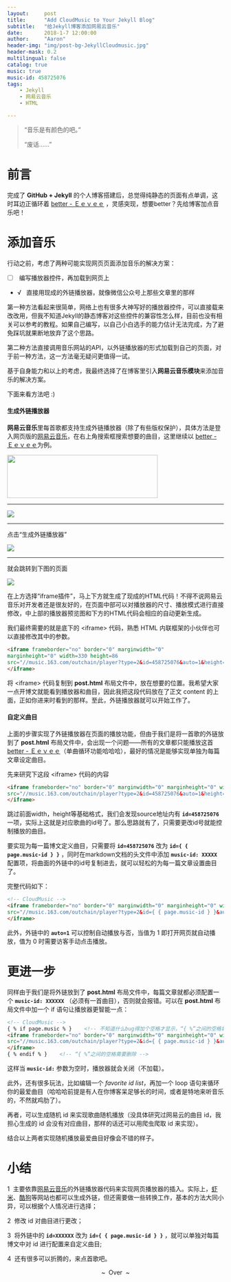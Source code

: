 ```yaml
---
layout:     post
title:      "Add CloudMusic to Your Jekyll Blog"
subtitle:   "给Jekyll博客添加网易云音乐"
date:       2018-1-7 12:00:00
author:     "Aaron"
header-img: "img/post-bg-JekyllCloudmusic.jpg"
header-mask: 0.2
multilingual: false
catalog: true
music: true
music-id: 458725076
tags:
    - Jekyll
    - 网易云音乐
    - HTML

---
```



> “音乐是有颜色的吧。”
>
> “废话……”


# 前言
完成了 **GitHub + Jekyll** 的个人博客搭建后，总觉得纯静态的页面有点单调，这时耳边正循环着 [better - Ｅｅｖｅｅ](http://music.163.com/#/song?id=458725076) ，灵感突现，想要better？先给博客加点音乐吧！

# 添加音乐
行动之前，考虑了两种可能实现网页页面添加音乐的解决方案：
- [ ] &nbsp;编写播放器控件，再加载到网页上
- &radic; &nbsp; 直接用现成的外链播放器，就像微信公众号上那些文章里的那样

第一种方法看起来很简单，网络上也有很多大神写好的播放器控件，可以直接载来改改用，但我不知道Jekyll的静态博客对这些控件的兼容性怎么样，目前也没有相关可以参考的教程。如果自己编写，以自己小白选手的能力估计无法完成，为了避免踩坑就果断地放弃了这个思路。

第二种方法直接调用音乐网站的API，以外链播放器的形式加载到自己的页面，对于前一种方法，这一方法毫无疑问更值得一试。

基于自身能力和以上的考虑，我最终选择了在博客里引入**网易云音乐模块**来添加音乐的解决方案。

下面来看方法吧 :)

#### 生成外链播放器
**网易云音乐**里每首歌都支持生成外链播放器（除了有些版权保护），具体方法是登入网页版的[网易云音乐](http://music.163.com/)，在右上角搜索框搜索想要的曲目，这里继续以 [better - Ｅｅｖｅｅ](http://music.163.com/#/song?id=458725076)为例。

<img src="/img/in-post/2018-1-7-MusicEmoji/search.png" width="350" height="100" />

---

![](/img/in-post/2018-1-7-MusicEmoji/find.png)

---

点击“生成外链播放器”

![](/img/in-post/2018-1-7-MusicEmoji/generate.png)

---

就会跳转到下图的页面

![](/img/in-post/2018-1-7-MusicEmoji/detail.png)

在上方选择“iframe插件”，马上下方就生成了现成的HTML代码！不得不说网易云音乐对开发者还是很友好的，在页面中部可以对播放器的尺寸、播放模式进行直接修改，中上部的播放器预览图和下方的HTML代码会相应的自动更新生成。

我们最终需要的就是底下的 &lt;iframe&gt; 代码，熟悉 HTML 内联框架的小伙伴也可以直接修改其中的参数。

```html
<iframe frameborder="no" border="0" marginwidth="0"
marginheight="0" width=330 height=86
src="//music.163.com/outchain/player?type=2&id=458725076&auto=1&height=66">
</iframe>
```

将 &lt;iframe&gt; 代码复制到 **post.html** 布局文件中，放在想要的位置。我希望大家一点开博文就能看到播放器和曲目，因此我把这段代码放在了正文 content 的上面，正如你进来时看到的那样。至此，外链播放器就可以开始工作了。

#### 自定义曲目
上面的步骤实现了外链播放器在页面的播放功能，但由于我们是将一首歌的外链放到了 **post.html** 布局文件中，会出现一个问题——所有的文章都只能播放这首 [better - Ｅｅｖｅｅ](http://music.163.com/#/song?id=458725076)（单曲循环功能哈哈哈），最好的情况是能够实现单独为每篇文章设定曲目。

先来研究下这段 &lt;iframe&gt; 代码的内容

```html
<iframe frameborder="no" border="0" marginwidth="0" marginheight="0" width=330 height=86
src="//music.163.com/outchain/player?type=2&id=458725076&auto=1&height=66">
</iframe>
```
跳过前面width，height等基础格式，我们会发现source地址内有 **``id=458725076``** 一项，实际上这就是对应歌曲的id号了。那么思路就有了，只需要更改id号就能控制播放的曲目。

要实现为每一篇博文定义曲目，只需要将 **``id=458725076``** 改为 **``id={ { page.music-id } }``** ，同时在markdown文档的头文件中添加 **``music-id: XXXXX``** 配置项，将曲面的外链中的id号复制进去，就可以轻松的为每一篇文章设置曲目了。

完整代码如下：
```html
<!-- CloudMusic -->
<iframe frameborder="no" border="0" marginwidth="0" marginheight="0" width=330 height=86
src="//music.163.com/outchain/player?type=2&id={ { page.music-id } }&auto=1&height=66">
</iframe>
```

此外，外链中的 **``auto=1``** 可以控制自动播放与否，当值为 1 即打开网页就自动播放，值为 0 时需要访客手动点击播放。

# 更进一步

同样由于我们是将外链放到了 **post.html** 布局文件中，每篇文章就都必须配置一个 **``music-id: XXXXXX``** （必须有一首曲目），否则就会报错。可以在 **post.html** 布局文件中加一个 if 语句让播放器更智能一点：


```html
<!-- CloudMusic -->
{ % if page.music % }    <!-- 不知道什么bug得加个空格才显示，“{ %”之间的空格需要删除 -->
<iframe frameborder="no" border="0" marginwidth="0" marginheight="0" width=330 height=86
src="//music.163.com/outchain/player?type=2&id={ { page.music-id } }&auto=1&height=66">
</iframe>
{ % endif % }    <!-- “{ %”之间的空格需要删除 -->
```

这样当 **``music-id:``** 参数为空时，播放器就会关闭（不加载）。

此外，还有很多玩法，比如编辑一个 _favorite id list_，再加一个 loop 语句来循环你的最爱曲目（哈哈哈前提是有人在你博客呆足够长的时间，或者是特地来听音乐的，不然就鸡肋了）。

再者，可以生成随机 id 来实现歌曲随机播放（没具体研究过网易云的曲目 id，我担心生成的 id 会没有对应曲目，那样的话还可以用爬虫爬取 id 来实现）。

结合以上两者实现随机播放最爱曲目好像会不错的样子。

# 小结

1 &nbsp;主要依靠[网易云音乐](http://music.163.com/)的外链播放器代码来实现网页播放器的插入。实际上，[虾米](http://www.xiami.com/)、[酷狗](http://www.kugou.com/)等网站也都可以生成外链，但还需要做一些转换工作，基本的方法大同小异，可以根据个人情况进行选择；

2 &nbsp;修改 id 对曲目进行更改；

3 &nbsp;将外链中的 **``id=XXXXXX``** 改为 **``id={ { page.music-id } }``** ，就可以单独对每篇博文中对 id 进行配置来自定义曲目;

4 &nbsp;还有很多可以折腾的，来点首歌吧。



<center>~&nbsp; Over &nbsp;~</center>
